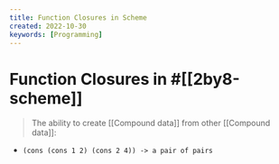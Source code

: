 ```yaml
---
title: Function Closures in Scheme
created: 2022-10-30
keywords: [Programming]
---
```


# Function Closures in #[[2by8-scheme]]

> The ability to create [[Compound data]] from other [[Compound data]]:

- `(cons (cons 1 2) (cons 2 4)) -> a pair of pairs`
